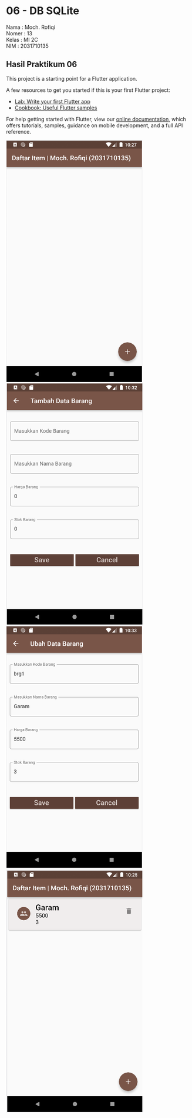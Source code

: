 # 06 - DB SQLite

Nama : Moch. Rofiqi <br>
Nomer : 13 <br>
Kelas : MI 2C <br>
NIM : 2031710135 <br>


## Hasil Praktikum 06

This project is a starting point for a Flutter application.

A few resources to get you started if this is your first Flutter project:

- [Lab: Write your first Flutter app](https://flutter.dev/docs/get-started/codelab)
- [Cookbook: Useful Flutter samples](https://flutter.dev/docs/cookbook)

For help getting started with Flutter, view our
[online documentation](https://flutter.dev/docs), which offers tutorials,
samples, guidance on mobile development, and a full API reference.

![image.png](img/ss.png) 
![image.png](img/ss1.png) 
![image.png](img/ss2.png) 
![image.png](img/ss3.png) 
